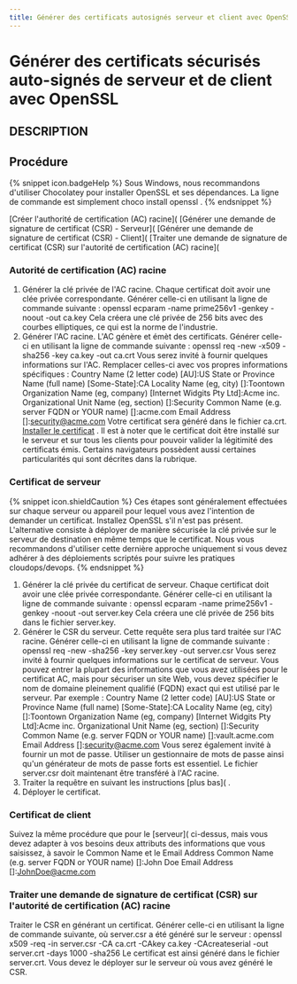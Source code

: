 ```yaml
---
title: Générer des certificats autosignés serveur et client avec OpenSSL
---
```

# Générer des certificats sécurisés auto-signés de serveur et de client avec OpenSSL 
## DESCRIPTION 
## Procédure 
{% snippet icon.badgeHelp %} 
Sous Windows, nous recommandons d&apos;utiliser Chocolatey pour installer OpenSSL et ses dépendances. La ligne de commande est simplement choco install openssl . 
{% endsnippet %}
 
[Créer l&apos;authorité de certification (AC) racine]( 
[Générer une demande de signature de certificat (CSR) - Serveur]( 
[Générer une demande de signature de certificat (CSR) - Client]( 
[Traiter une demande de signature de certificat (CSR) sur l&apos;autorité de certification (AC) racine]( 
### Autorité de certification (AC) racine 
1. Générer la clé privée de l&apos;AC racine. Chaque certificat doit avoir une clée privée correspondante. Générer celle-ci en utilisant la ligne de commande suivante : openssl ecparam -name prime256v1 -genkey -noout -out ca.key Cela créera une clé privée de 256 bits avec des courbes elliptiques, ce qui est la norme de l&apos;industrie. 
2. Générer l&apos;AC racine. L&apos;AC génère et émèt des certificats. Générer celle-ci en utilisant la ligne de commande suivante : openssl req -new -x509 -sha256 -key ca.key -out ca.crt Vous serez invité à fournir quelques informations sur l&apos;AC. Remplacer celles-ci avec vos propres informations spécifiques : Country Name (2 letter code) [AU]:US State or Province Name (full name) [Some-State]:CA Locality Name (eg, city) []:Toontown Organization Name (eg, company) [Internet Widgits Pty Ltd]:Acme inc. Organizational Unit Name (eg, section) []:Security Common Name (e.g. server FQDN or YOUR name) []:acme.com Email Address []:security@acme.com Votre certificat sera généré dans le fichier ca.crt. 
[Installer le certificat](KB_InstallRootCertificates) . Il est à noter que le certificat doit être installé sur le serveur et sur tous les clients pour pouvoir valider la légitimité des certificats émis. Certains navigateurs possèdent aussi certaines particularités qui sont décrites dans la rubrique. 
### Certificat de serveur 
{% snippet icon.shieldCaution %} 
Ces étapes sont généralement effectuées sur chaque serveur ou appareil pour lequel vous avez l&apos;intention de demander un certificat. Installez OpenSSL s&apos;il n&apos;est pas présent. L&apos;alternative consiste à déployer de manière sécurisée la clé privée sur le serveur de destination en même temps que le certificat. Nous vous recommandons d&apos;utiliser cette dernière approche uniquement si vous devez adhérer à des déploiements scriptés pour suivre les pratiques cloudops/devops. 
{% endsnippet %}
 
1. Générer la clé privée du certificat de serveur. Chaque certificat doit avoir une clée privée correspondante. Générer celle-ci en utilisant la ligne de commande suivante : openssl ecparam -name prime256v1 -genkey -noout -out server.key Cela créera une clé privée de 256 bits dans le fichier server.key. 
2. Générer le CSR du serveur. Cette requête sera plus tard traitée sur l&apos;AC racine. Générer celle-ci en utilisant la ligne de commande suivante : openssl req -new -sha256 -key server.key -out server.csr Vous serez invité à fournir quelques informations sur le certificat de serveur. Vous pouvez entrer la plupart des informations que vous avez utilisées pour le certificat AC, mais pour sécuriser un site Web, vous devez spécifier le nom de domaine pleinement qualifié (FQDN) exact qui est utilisé par le serveur. Par exemple : Country Name (2 letter code) [AU]:US State or Province Name (full name) [Some-State]:CA Locality Name (eg, city) []:Toontown Organization Name (eg, company) [Internet Widgits Pty Ltd]:Acme inc. Organizational Unit Name (eg, section) []:Security Common Name (e.g. server FQDN or YOUR name) []:vault.acme.com Email Address []:security@acme.com Vous serez également invité à fournir un mot de passe. Utiliser un gestionnaire de mots de passe ainsi qu&apos;un générateur de mots de passe forts est essentiel. Le fichier server.csr doit maintenant être transféré à l&apos;AC racine. 
3. Traiter la requêtre en suivant les instructions [plus bas]( . 
4. Déployer le certificat. 
### Certificat de client 
Suivez la même procédure que pour le [serveur]( ci-dessus, mais vous devez adapter à vos besoins deux attributs des informations que vous saisissez, à savoir le Common Name et le Email Address Common Name (e.g. server FQDN or YOUR name) []:John Doe 
Email Address []:JohnDoe@acme.com 
### Traiter une demande de signature de certificat (CSR) sur l&apos;autorité de certification (AC) racine 
Traiter le CSR en générant un certificat. Générer celle-ci en utilisant la ligne de commande suivante, où server.csr a été généré sur le serveur : openssl x509 -req -in server.csr -CA ca.crt -CAkey ca.key -CAcreateserial -out server.crt -days 1000 -sha256 Le certificat est ainsi généré dans le fichier server.crt. Vous devez le déployer sur le serveur où vous avez généré le CSR. 

